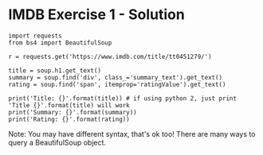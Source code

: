 # IMDB Exercise 1 - Solution

```
import requests
from bs4 import BeautifulSoup

r = requests.get('https://www.imdb.com/title/tt0451279/')

title = soup.h1.get_text()
summary = soup.find('div', class_='summary_text').get_text()
rating = soup.find('span', itemprop='ratingValue').get_text()

print('Title: {}'.format(title)) # if using python 2, just print 'Title {}'.format(title) will work
print('Summary: {}'.format(summary))
print('Rating: {}'.format(rating))
```

Note: You may have different syntax, that's ok too! There are many ways to query a BeautifulSoup object.